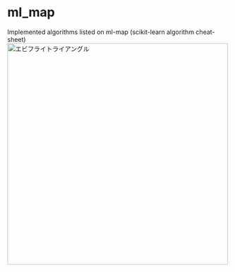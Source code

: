 # ml_map
Implemented algorithms listed on ml-map (scikit-learn algorithm cheat-sheet)
<img width="500" src="https://user-images.githubusercontent.com/60038634/138719935-d4cf8094-9cc3-4afd-ace5-aa6a8b134af3.png" alt="エビフライトライアングル" title="サンプル">
